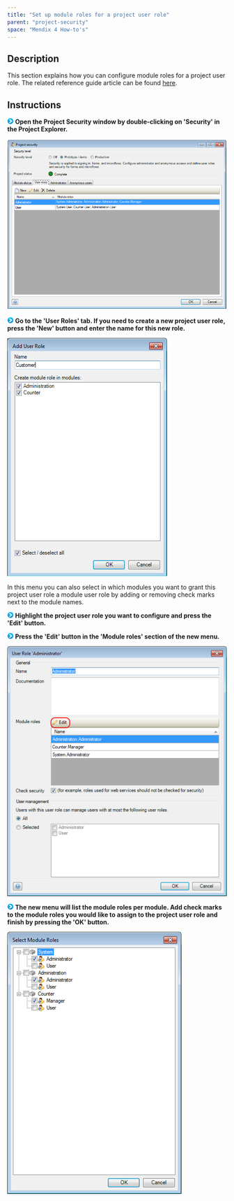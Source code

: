 ```yaml
---
title: "Set up module roles for a project user role"
parent: "project-security"
space: "Mendix 4 How-to's"
---
```

## Description

This section explains how you can configure module roles for a project user role. The related reference guide article can be found [here](/refguide4/user-role).

## Instructions

![](attachments/819203/917932.png) **Open the Project Security window by double-clicking on 'Security' in the Project Explorer.**

![](attachments/2621510/2752782.png)

![](attachments/819203/917932.png) **Go to the 'User Roles' tab. If you need to create a new project user role, press the 'New' button and enter the name for this new role.**

![](attachments/2621510/2752789.png)

In this menu you can also select in which modules you want to grant this project user role a module user role by adding or removing check marks next to the module names.

![](attachments/819203/917932.png) **Highlight the project user role you want to configure and press the 'Edit' button.**

![](attachments/819203/917932.png) **Press the 'Edit' button in the 'Module roles' section of the new menu.**

![](attachments/2621510/2752784.png)

![](attachments/819203/917932.png) **The new menu will list the module roles per module. Add check marks to the module roles you would like to assign to the project user role and finish by pressing the 'OK' button.**

![](attachments/2621510/2752783.png)
